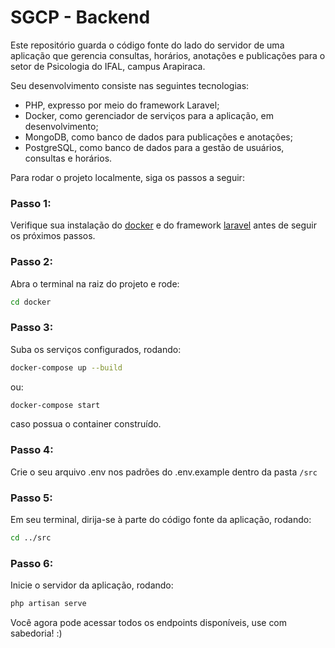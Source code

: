# SGCP - Backend

Este repositório guarda o código fonte do lado do servidor de uma aplicação que gerencia consultas, horários, anotações e publicações para o setor de Psicologia do IFAL, campus Arapiraca.

Seu desenvolvimento consiste nas seguintes tecnologias:

- PHP, expresso por meio do framework Laravel;
- Docker, como gerenciador de serviços para a aplicação, em desenvolvimento;
- MongoDB, como banco de dados para publicações e anotações;
- PostgreSQL, como banco de dados para a gestão de usuários, consultas e horários.

Para rodar o projeto localmente, siga os passos a seguir:

### Passo 1:

Verifique sua instalação do [docker](https://docs.docker.com/get-docker/) e do framework [laravel](https://laravel.com/docs/9.x/installation) antes de seguir os próximos passos.

### Passo 2:

Abra o terminal na raiz do projeto e rode:

```bash
cd docker
```

### Passo 3:

Suba os serviços configurados, rodando:

```bash
docker-compose up --build
```

ou:

```bash
docker-compose start
```

caso possua o container construído.

### Passo 4:

Crie o seu arquivo .env nos padrões do .env.example dentro da pasta `/src`

### Passo 5:

Em seu terminal, dirija-se à parte do código fonte da aplicação, rodando:

```bash
cd ../src
```

### Passo 6:

Inicie o servidor da aplicação, rodando:

```bash
php artisan serve
```

Você agora pode acessar todos os endpoints disponíveis, use com sabedoria! :)
